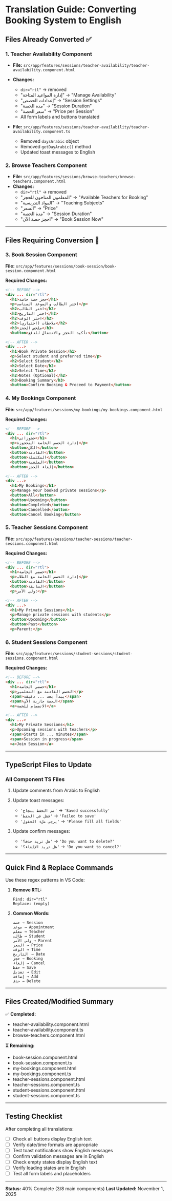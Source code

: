 # Translation Guide: Converting Booking System to English

## Files Already Converted ✅

### 1. Teacher Availability Component
- **File:** `src/app/features/sessions/teacher-availability/teacher-availability.component.html`
- **Changes:**
  - `dir="rtl"` → removed
  - "إدارة المواعيد المتاحة" → "Manage Availability"
  - "إعدادات الحصص" → "Session Settings"
  - "مدة الحصة" → "Session Duration"
  - "سعر الحصة" → "Price per Session"
  - All form labels and buttons translated

- **File:** `src/app/features/sessions/teacher-availability/teacher-availability.component.ts`
  - Removed `daysArabic` object
  - Removed `getDayArabic()` method
  - Updated toast messages to English

### 2. Browse Teachers Component
- **File:** `src/app/features/sessions/browse-teachers/browse-teachers.component.html`
- **Changes:**
  - `dir="rtl"` → removed
  - "المعلمون المتاحون للحجز" → "Available Teachers for Booking"
  - "المواد التدريسية" → "Teaching Subjects"
  - "السعر" → "Price"
  - "مدة الحصة" → "Session Duration"
  - "احجز حصة الآن" → "Book Session Now"

---

## Files Requiring Conversion 📝

### 3. Book Session Component
**File:** `src/app/features/sessions/book-session/book-session.component.html`

**Required Changes:**
```html
<!-- BEFORE -->
<div ... dir="rtl">
  <h1>حجز حصة خاصة</h1>
  <p>اختر الطالب والموعد المناسب</p>
  <h2>اختر الطالب</h2>
  <h2>اختر التاريخ</h2>
  <h2>اختر الوقت</h2>
  <h2>ملاحظات (اختياري)</h2>
  <h3>ملخص الحجز</h3>
  <button>تأكيد الحجز والانتقال للدفع</button>

<!-- AFTER -->
<div ...>
  <h1>Book Private Session</h1>
  <p>Select student and preferred time</p>
  <h2>Select Student</h2>
  <h2>Select Date</h2>
  <h2>Select Time</h2>
  <h2>Notes (Optional)</h2>
  <h3>Booking Summary</h3>
  <button>Confirm Booking & Proceed to Payment</button>
```

### 4. My Bookings Component
**File:** `src/app/features/sessions/my-bookings/my-bookings.component.html`

**Required Changes:**
```html
<!-- BEFORE -->
<div ... dir="rtl">
  <h1>حجوزاتي</h1>
  <p>إدارة الحصص الخاصة المحجوزة</p>
  <button>الكل</button>
  <button>القادمة</button>
  <button>المكتملة</button>
  <button>الملغية</button>
  <button>إلغاء الحجز</button>

<!-- AFTER -->
<div ...>
  <h1>My Bookings</h1>
  <p>Manage your booked private sessions</p>
  <button>All</button>
  <button>Upcoming</button>
  <button>Completed</button>
  <button>Cancelled</button>
  <button>Cancel Booking</button>
```

### 5. Teacher Sessions Component
**File:** `src/app/features/sessions/teacher-sessions/teacher-sessions.component.html`

**Required Changes:**
```html
<!-- BEFORE -->
<div ... dir="rtl">
  <h1>حصصي الخاصة</h1>
  <p>إدارة الحصص الخاصة مع الطلاب</p>
  <button>القادمة</button>
  <button>السابقة</button>
  <p>ولي الأمر:</p>

<!-- AFTER -->
<div ...>
  <h1>My Private Sessions</h1>
  <p>Manage private sessions with students</p>
  <button>Upcoming</button>
  <button>Past</button>
  <p>Parent:</p>
```

### 6. Student Sessions Component
**File:** `src/app/features/sessions/student-sessions/student-sessions.component.html`

**Required Changes:**
```html
<!-- BEFORE -->
<div ... dir="rtl">
  <h1>حصصي الخاصة</h1>
  <p>الحصص القادمة مع المعلمين</p>
  <span>يبدأ بعد ... دقيقة</span>
  <span>الحصة جارية الآن</span>
  <a>الانضمام للحصة</a>

<!-- AFTER -->
<div ...>
  <h1>My Private Sessions</h1>
  <p>Upcoming sessions with teachers</p>
  <span>Starts in ... minutes</span>
  <span>Session in progress</span>
  <a>Join Session</a>
```

---

## TypeScript Files to Update

### All Component TS Files
1. Update comments from Arabic to English
2. Update toast messages:
   - `'تم الحفظ بنجاح'` → `'Saved successfully'`
   - `'فشل في الحفظ'` → `'Failed to save'`
   - `'يرجى ملء الحقول'` → `'Please fill all fields'`

3. Update confirm messages:
   - `'هل تريد حذف؟'` → `'Do you want to delete?'`
   - `'هل تريد الإلغاء؟'` → `'Do you want to cancel?'`

---

## Quick Find & Replace Commands

Use these regex patterns in VS Code:

1. **Remove RTL:**
   ```
   Find: dir="rtl"
   Replace: (empty)
   ```

2. **Common Words:**
   ```
   حصة → Session
   موعد → Appointment
   معلم → Teacher
   طالب → Student
   ولي الأمر → Parent
   السعر → Price
   الوقت → Time
   التاريخ → Date
   حجز → Booking
   إلغاء → Cancel
   حفظ → Save
   تعديل → Edit
   إضافة → Add
   حذف → Delete
   ```

---

## Files Created/Modified Summary

✅ **Completed:**
- teacher-availability.component.html
- teacher-availability.component.ts
- browse-teachers.component.html

⏳ **Remaining:**
- book-session.component.html
- book-session.component.ts
- my-bookings.component.html
- my-bookings.component.ts
- teacher-sessions.component.html
- teacher-sessions.component.ts
- student-sessions.component.html
- student-sessions.component.ts

---

## Testing Checklist

After completing all translations:

- [ ] Check all buttons display English text
- [ ] Verify date/time formats are appropriate
- [ ] Test toast notifications show English messages
- [ ] Confirm validation messages are in English
- [ ] Check empty states display English text
- [ ] Verify loading states are in English
- [ ] Test all form labels and placeholders

---

**Status:** 40% Complete (3/8 main components)
**Last Updated:** November 1, 2025
